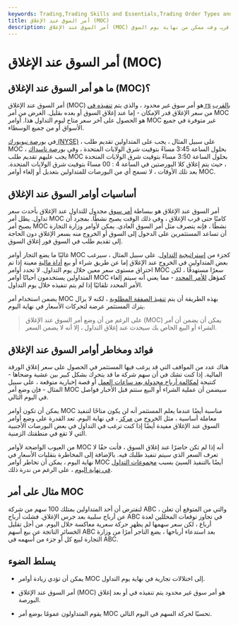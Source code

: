 ```yaml
---
keywords: Trading,Trading Skills and Essentials,Trading Order Types and Processes,Trading Skills,Trading Orders
title: أمر السوق عند الإغلاق (MOC)
description: أمر السوق عند الإغلاق (MOC) هو أمر غير محدود يتم تنفيذه في أقرب وقت ممكن من نهاية يوم السوق.
---
```


# أمر السوق عند الإغلاق (MOC)
## ما هو أمر السوق عند الإغلاق (MOC)؟

أمر السوق عند الإغلاق (MOC) هو أمر سوق غير محدود ، والذي يتم [تنفيذه في rs](/trader) [بالقرب](/trader) من سعر الإغلاق قدر الإمكان - إما عند إغلاق السوق أو بعده بقليل. الغرض من أمر MOC هو الحصول على آخر سعر متاح ليوم التداول هذا. أوامر MOC غير متوفرة في جميع الأسواق أو من جميع الوسطاء.

في [بورصة نيويورك (NYSE)](/nyse) ، على سبيل المثال ، يجب على المتداولين تقديم طلب MOC بحلول الساعة 3:45 مساءً بتوقيت شرق الولايات المتحدة ، وفي [بورصة ناسداك](/nasdaq) ، يجب عليهم تقديم طلب MOC بحلول الساعة 3:50 مساءً بتوقيت شرق الولايات المتحدة ، حيث يتم إغلاق كلا البورصتين في الساعة 4 : 00 مساءً بتوقيت شرق الولايات المتحدة. بعد تلك الأوقات ، لا تسمح أي من البورصات للمتداولين بتعديل أو إلغاء أوامر MOC.

## أساسيات أوامر السوق عند الإغلاق

أمر السوق عند الإغلاق هو ببساطة [أمر سوق](/marketorder) مجدول للتداول عند الإغلاق بأحدث سعر تداول. يظل أمر MOC كامنًا حتى قرب الإغلاق ، وفي ذلك الوقت يصبح نشطًا. بمجرد أن يصبح أمر MOC نشطًا ، فإنه يتصرف مثل أمر السوق العادي. يمكن لأوامر وزارة التجارة أن تساعد المستثمرين على الدخول إلى السوق أو الخروج منه بسعر الإغلاق دون الحاجة إلى تقديم طلب في السوق فور إغلاق السوق.

غالبًا ما يضع التجار أوامر MOC كجزء من [إستراتيجية](/trading-strategy) [التداول](/trading-strategy). على سبيل المثال ، سيرغب بعض المتداولين في الخروج عند الإغلاق إما عن طريق شراء أو بيع [أداة مالية](/financialinstrument) معينة إذا تم اختراق مستوى سعر معين خلال يوم التداول. لا تحدد أوامر MOC سعرًا مستهدفًا ، لكن المتداولين يستخدمون أحيانًا أوامر MOC كمؤهل [للأمر المحدد](/limitorder) - مما يعني أنه سيتم إلغاء الأمر المحدد تلقائيًا إذا لم يتم تنفيذه خلال يوم التداول.

يضمن استخدام أمر MOC بهذه الطريقة أن يتم [تنفيذ الصفقة المطلوبة](/execution) ، لكنه لا يزال يترك المستثمر عرضة لتحركات الأسعار في نهاية اليوم.

> على الرغم من أن وضع أمر السوق عند الإغلاق (MOC) يمكن أن يضمن أن أمر الشراء أو البيع الخاص بك سيحدث عند إغلاق التداول ، إلا أنه لا يضمن السعر.

>

## فوائد ومخاطر أوامر السوق عند الإغلاق

هناك عدد من المواقف التي قد يرغب فيها المستثمر في الحصول على سعر إغلاق الورقة المالية. إذا كنت تشك في أن سهم شركة ما قد يتحرك بشكل كبير بين عشية وضحاها - كنتيجة [لمكالمة أرباح مجدولة بعد ساعات العمل](/earnings-call) أو قصة إخبارية متوقعة ، على سبيل المثال - فإن وضع أمر MOC سيضمن أن عملية الشراء أو البيع ستتم قبل الأخبار فواصل في اليوم التالي.

يمكن أن تكون أوامر MOC مناسبة أيضًا عندما يعلم المستثمر أنه لن يكون متاحًا لتنفيذ معاملة أساسية ، مثل الخروج من [مركز](/position) ، في نهاية اليوم. تعد القدرة على وضع أوامر السوق عند الإغلاق مفيدة أيضًا إذا كنت ترغب في التداول في بعض البورصات الأجنبية التي لا تقع في منطقتك الزمنية.

من العيوب الواضحة لأوامر MOC أنه إذا لم تكن حاضرًا عند إغلاق السوق ، فأنت حقًا لا تعرف السعر الذي سيتم تنفيذ طلبك فيه. بالإضافة إلى المخاطرة بتقلبات الأسعار في نهاية اليوم ، يمكن أن تخاطر أوامر MOC أيضًا بالتنفيذ السيئ بسبب [مجموعات التداول في نهاية اليوم](/cluster_analysis) ، على الرغم من ندرة ذلك.

## مثال على أمر MOC

لنفترض أن أحد المتداولين يمتلك 100 سهم من شركة ABC ، والتي من المتوقع أن تعلن عن أرباح سلبية بعد جرس الإغلاق. فشلت أرباح ABC في تجاوز توقعات المحللين لعدة أرباع ، لكن سعر سهمها لم يظهر حركة سعرية معاكسة خلال اليوم. من أجل تقليل الخسائر الناتجة عن بيع أسهم ABC بعد استدعاء أرباحها ، يضع التاجر أمرًا من وزارة التجارة لبيع كل أو جزء من أسهمه في ABC.

## يسلط الضوء

- يمكن أن تؤدي زيادة أوامر MOC إلى اختلالات تجارية في نهاية يوم التداول.

- أمر السوق عند الإغلاق (MOC) هو أمر سوق غير محدود يتم تنفيذه في أو بعد إغلاق البورصة.

- يقوم المتداولون عمومًا بوضع أمر MOC تحسبًا لحركة السهم في اليوم التالي.

